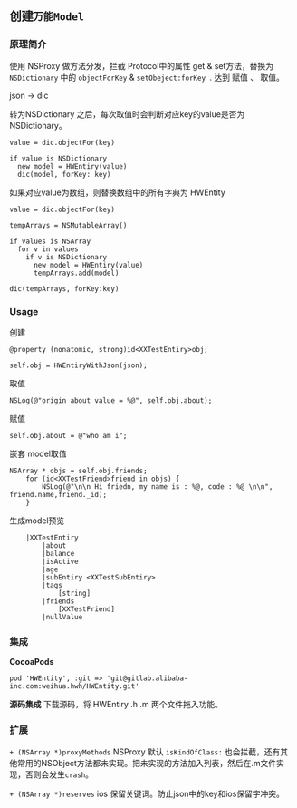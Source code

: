 ## 创建`万能Model`

### 原理简介

使用 NSProxy 做方法分发，拦截 Protocol中的属性 get & set方法，替换为 `NSDictionary` 中的 `objectForKey` & `setObeject:forKey `. 达到 赋值 、 取值。

json -> dic

转为NSDictionary 之后，每次取值时会判断对应key的value是否为 NSDictionary。

```
value = dic.objectFor(key)

if value is NSDictionary
  new model = HWEntiry(value)
  dic(model, forKey: key)
```

如果对应value为数组，则替换数组中的所有字典为 HWEntity

```
value = dic.objectFor(key)

tempArrays = NSMutableArray()

if values is NSArray
  for v in values
    if v is NSDictionary
      new model = HWEntiry(value)
      tempArrays.add(model)

dic(tempArrays, forKey:key)
```

### Usage


创建
```
@property (nonatomic, strong)id<XXTestEntiry>obj;

self.obj = HWEntiryWithJson(json);
```

取值
```
NSLog(@"origin about value = %@", self.obj.about);

```

赋值
```
self.obj.about = @"who am i";
```

嵌套 model取值
```
NSArray * objs = self.obj.friends;
    for (id<XXTestFriend>friend in objs) {
        NSLog(@"\n\n Hi friedn, my name is : %@, code : %@ \n\n", friend.name,friend._id);
    }
```

生成model预览
```
    |XXTestEntiry
        |about
        |balance
        |isActive
        |age
        |subEntiry <XXTestSubEntiry>
        |tags
            [string]
        |friends
            [XXTestFriend]
        |nullValue

```


### 集成

**CocoaPods**
```
pod 'HWEntity', :git => 'git@gitlab.alibaba-inc.com:weihua.hwh/HWEntity.git'

```

**源码集成**
下载源码，将 HWEntiry .h .m 两个文件拖入功能。

### 扩展

`+ (NSArray *)proxyMethods` NSProxy 默认 `isKindOfClass:` 也会拦截，还有其他常用的NSObject方法都未实现。把未实现的方法加入列表，然后在.m文件实现，否则会发生`crash`。

`+ (NSArray *)reserves` ios 保留关键词。防止json中的key和ios保留字冲突。

